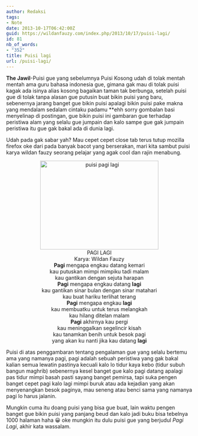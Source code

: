 ```yaml
---
author: Redaksi
tags:
- Note
date: 2013-10-17T06:42:00Z
guid: https://wildanfauzy.com/index.php/2013/10/17/puisi-lagi/
id: 81
nb_of_words:
- "352"
title: Puisi lagi
url: /puisi-lagi/
---
```


**The Jawil**-Puisi gue yang sebelumnya Puisi Kosong udah di tolak mentah mentah ama guru bahasa indonesia gue, gimana gak mau di tolak puisi kagak ada isinya alias kosong bagaikan taman tak berbunga, setelah puisi gue di tolak tanpa alasan gue putusin buat bikin puisi yang baru, sebenernya jarang banget gue bikin puisi apalagi bikin puisi pake makna yang mendalam sedalam cintaku padamu **ehh sorry gombalan basi menyelinap di postingan, gue bikin puisi ini gambaran gue terhadap peristiwa alam yang selalu gue jumpain dan kalo sampe gue gak jumpain peristiwa itu gue gak bakal ada di dunia lagi.

Udah pada gak sabar yah? Mau cepet cepet close tab terus tutup mozilla firefox oke dari pada banyak bacot yang berserakan, mari kita sambut puisi karya wildan fauzy seorang pelajar yang agak cool dan rajin menabung.

<div style="text-align:center;">
</div>

<div style="clear:both;text-align:center;">
  <a href="https://wildanposts.files.wordpress.com/2013/10/4ac47-www-jiwasedekah-blogspot-com.jpg" style="margin-left:1em;margin-right:1em;"><img loading="lazy" alt="puisi pagi lagi" border="0" height="240" src="https://wildanposts.files.wordpress.com/2013/10/4ac47-www-jiwasedekah-blogspot-com.jpg?w=300&#038;resize=320%2C240" title="puisi pagi lagi" width="320" data-recalc-dims="1" /></a>
</div>

<div style="text-align:center;">
</div>

<div style="text-align:center;">
  PAGI LAGI
</div>

<div style="text-align:center;">
  Karya: Wildan Fauzy
</div>



<div style="text-align:center;">
  <b>Pagi </b>mengapa engkau datang kemari
</div>

<div style="text-align:center;">
  kau putuskan mimpi mimpiku tadi malam
</div>

<div style="text-align:center;">
  kau gantikan dengan sejuta harapan
</div>

<div style="text-align:center;">
</div>

<div style="text-align:center;">
  <b>Pagi</b> mengapa engkau datang <b>lagi</b>
</div>

<div style="text-align:center;">
  kau gantikan sinar bulan dengan sinar matahari
</div>

<div style="text-align:center;">
  kau buat hariku terlihat terang
</div>

<div style="text-align:center;">
</div>

<div style="text-align:center;">
  <b>Pagi</b> mengapa engkau <b>lagi</b>
</div>

<div style="text-align:center;">
  kau membuatku untuk terus melangkah
</div>

<div style="text-align:center;">
  kau hilang ditelan malam
</div>

<div style="text-align:center;">
</div>

<div style="text-align:center;">
</div>

<div style="text-align:center;">
</div>

<div style="text-align:center;">
  <b>Pagi</b> akhirnya kau pergi
</div>

<div style="text-align:center;">
  kau meninggalkan segelincir kisah
</div>

<div style="text-align:center;">
  kau tanamkan benih untuk besok pagi
</div>

<div style="text-align:center;">
</div>

<div style="text-align:center;">
  yang akan ku nanti jika kau datang <b>lagi</b>
</div>

Puisi di atas penggambaran tentang pengalaman gue yang selalu bertemu ama yang namanya pagi, pagi adalah sebuah peristiwa yang gak bakal kalian semua lewatin pastinya kecuali kalo lo tidur kaya kebo (tidur subuh bangun maghrib) sebenernya kesel banget gue kalo pagi datang apalagi pas tidur mimpi basah pasti sayang banget pemirsa, tapi suka pengen banget cepet pagi kalo lagi mimpi buruk atau ada kejadian yang akan menyenangkan besok paginya, mau seneng atau benci sama yang namanya pagi lo harus jalanin.

Mungkin cuma itu doang puisi yang bisa gue buat, lain waktu pengen banget gue bikin puisi yang panjang beud dan kalo jadi buku bisa tebelnya 1000 halaman haha 😀 oke mungkin itu dulu puisi gue yang berjudul _Pagi Lagi_, akhir kata wassalam.